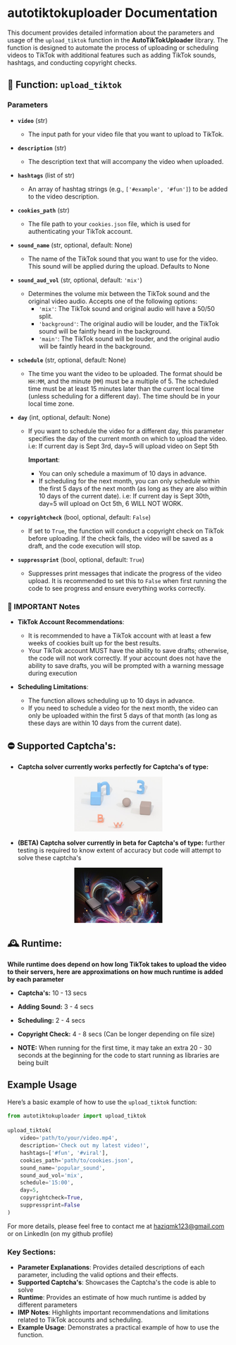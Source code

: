# autotiktokuploader Documentation

This document provides detailed information about the parameters and usage of the `upload_tiktok` function in the **AutoTikTokUploader** library. The function is designed to automate the process of uploading or scheduling videos to TikTok with additional features such as adding TikTok sounds, hashtags, and conducting copyright checks.

## 📜 Function: `upload_tiktok`

### Parameters

- **`video`** (str)
  - The input path for your video file that you want to upload to TikTok.
  
- **`description`** (str)
  - The description text that will accompany the video when uploaded.

- **`hashtags`** (list of str)
  - An array of hashtag strings (e.g., `['#example', '#fun']`) to be added to the video description.

- **`cookies_path`** (str)
  - The file path to your `cookies.json` file, which is used for authenticating your TikTok account.

- **`sound_name`** (str, optional, default: None)
  - The name of the TikTok sound that you want to use for the video. This sound will be applied during the upload. Defaults to None

- **`sound_aud_vol`** (str, optional, default: `'mix'`)
  - Determines the volume mix between the TikTok sound and the original video audio. Accepts one of the following options:
    - `'mix'`: The TikTok sound and original audio will have a 50/50 split.
    - `'background'`: The original audio will be louder, and the TikTok sound will be faintly heard in the background.
    - `'main'`: The TikTok sound will be louder, and the original audio will be faintly heard in the background.

- **`schedule`** (str, optional, default: None)
  - The time you want the video to be uploaded. The format should be `HH:MM`, and the minute (`MM`) must be a multiple of 5. The scheduled time must be at least 15 minutes later than the current local time (unless scheduling for a different day). The time should be in your local time zone.

- **`day`** (int, optional, default: None)
  - If you want to schedule the video for a different day, this parameter specifies the day of the current month on which to upload the video. i.e: If current day is Sept 3rd, day=5 will upload video on Sept 5th

    **Important**:
    - You can only schedule a maximum of 10 days in advance.
    - If scheduling for the next month, you can only schedule within the first 5 days of the next month (as long as they are also within 10 days of the current date). i.e: If current day is Sept 30th, day=5 will upload on Oct 5th, 6 WILL NOT WORK.

- **`copyrightcheck`** (bool, optional, default: `False`)
  - If set to `True`, the function will conduct a copyright check on TikTok before uploading. If the check fails, the video will be saved as a draft, and the code execution will stop.

- **`suppressprint`** (bool, optional, default: `True`)
  - Suppresses print messages that indicate the progress of the video upload. It is recommended to set this to `False` when first running the code to see progress and ensure everything works correctly.

### 📝 IMPORTANT Notes

- **TikTok Account Recommendations**:
  - It is recommended to have a TikTok account with at least a few weeks of cookies built up for the best results.
  - Your TikTok account MUST have the ability to save drafts; otherwise, the code will not work correctly. If your account does not have the ability to save drafts, you will be prompted with a warning message during execution

- **Scheduling Limitations**:
  - The function allows scheduling up to 10 days in advance.
  - If you need to schedule a video for the next month, the video can only be uploaded within the first 5 days of that month (as long as these days are within 10 days from the current date).

## ⛔ Supported Captcha's:

- **Captcha solver currently works perfectly for Captcha's of type:**
<p align="center">
  <img src="READMEimage/CaptchaImage1.jpg" alt="" width="200"/>
</p>

- **(BETA) Captcha solver currently in beta for Captcha's of type:** further testing is required to know extent of accuracy but code will attempt to solve these captcha's
<p align="center">
  <img src="READMEimage/CaptchaImage2.jpg" alt="" width="200"/>
</p>

## 🕰️ Runtime:
**While runtime does depend on how long TikTok takes to upload the video to their servers, here are approximations on how much runtime is added by each parameter**

- **Captcha's:** 10 - 13 secs
- **Adding Sound:** 3 - 4 secs
- **Scheduling:** 2 - 4 secs
- **Copyright Check:** 4 - 8 secs (Can be longer depending on file size)

- **NOTE:** When running for the first time, it may take an extra 20 - 30 seconds at the beginning for the code to start running as libraries are being built

## Example Usage

Here’s a basic example of how to use the `upload_tiktok` function:

```python
from autotiktokuploader import upload_tiktok

upload_tiktok(
    video='path/to/your/video.mp4',
    description='Check out my latest video!',
    hashtags=['#fun', '#viral'],
    cookies_path='path/to/cookies.json',
    sound_name='popular_sound',
    sound_aud_vol='mix',
    schedule='15:00',
    day=5,
    copyrightcheck=True,
    suppressprint=False
)
```

For more details, please feel free to contact me at haziqmk123@gmail.com or on LinkedIn (on my github profile)

### Key Sections:

- **Parameter Explanations**: Provides detailed descriptions of each parameter, including the valid options and their effects.
- **Supported Captcha's**: Showcases the Captcha's the code is able to solve
- **Runtime**: Provides an estimate of how much runtime is added by different parameters
- **IMP Notes**: Highlights important recommendations and limitations related to TikTok accounts and scheduling.
- **Example Usage**: Demonstrates a practical example of how to use the function.
